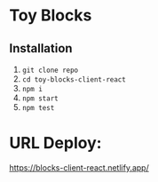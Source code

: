 # Toy Blocks

## Installation

1. `git clone repo`
2. `cd toy-blocks-client-react`
3. `npm i`
4. `npm start`
5. `npm test`

# URL Deploy:
https://blocks-client-react.netlify.app/